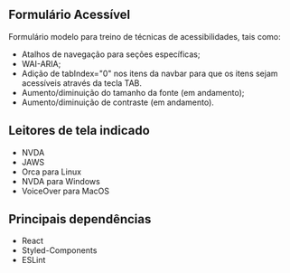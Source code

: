 ## Formulário Acessível
Formulário modelo para treino de técnicas de acessibilidades, tais como:
- Atalhos de navegação para seções específicas;
- WAI-ARIA;
- Adição de tabIndex="0" nos itens da navbar para que os itens sejam acessíveis através da tecla TAB.
- Aumento/diminuição do tamanho da fonte (em andamento);
- Aumento/diminuição de contraste (em andamento).
<!-- ## Atalhos para seções do formulário de acordo com o browser.
Chrome
Firefox
Safari -->

## Leitores de tela indicado
- NVDA
- JAWS
- Orca para Linux
- NVDA para Windows
- VoiceOver para MacOS

## Principais dependências
- React
- Styled-Components
- ESLint

<!-- 
Próximos passos
- Verificar se o yarn add eslint-plugin-jsx-a11y está funcionado
- Ajustar centralização da tag main
- Ajustar formulário para controlados
- Ajustar responsividade
- Implementar aumento/diminuição do Zoom
- Implementar aumento/diminuição da Fonte
- Implementar contraste preto/branco
- Adicionar no rodapé uma tag address com um endereço fictício
- Adicionar no rodapé um trecho de mídia social
- Aviso de envio do formulário 
- Implementar busca por áudio (vide API do Google)
- Transformar a barra de acessibilidade em uma biblioteca react ou javascript ?
-->
